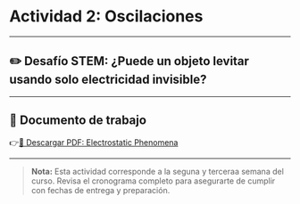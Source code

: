 # Actividad 2: Oscilaciones

---

## ✏️ Desafío STEM: ¿Puede un objeto levitar usando solo electricidad invisible?

---

## 📄 Documento de trabajo

👉[📎 Descargar PDF: Electrostatic Phenomena](../FIEM/Electrostatic_Phenomena.pdf)

---

> **Nota:** Esta actividad corresponde a la seguna y terceraa semana del curso. Revisa el cronograma completo para asegurarte de cumplir con fechas de entrega y preparación.

